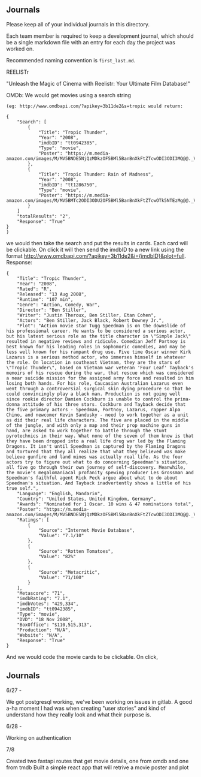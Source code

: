 ## Journals

Please keep all of your individual journals in this directory.

Each team member is required to keep a development journal, which should be a single markdown file with an entry for each day the project was worked on.

Recommended naming convention is `first_last.md`.


REELISTr

"Unleash the Magic of Cinema with Reelistr: Your Ultimate Film Database!"

OMDb: We would get movies using a search string

```
(eg: http://www.omdbapi.com/?apikey=3b11de2&s=tropic would return:

{
	"Search": [
		{
			"Title": "Tropic Thunder",
			"Year": "2008",
			"imdbID": "tt0942385",
			"Type": "movie",
			"Poster": "https://m.media-amazon.com/images/M/MV5BNDE5NjQzMDkzOF5BMl5BanBnXkFtZTcwODI3ODI3MQ@@._V1_SX300.jpg"
		},
		{
			"Title": "Tropic Thunder: Rain of Madness",
			"Year": "2008",
			"imdbID": "tt1286750",
			"Type": "movie",
			"Poster": "https://m.media-amazon.com/images/M/MV5BMTc2ODI3ODU2OF5BMl5BanBnXkFtZTcwOTk5NTEzMg@@._V1_SX300.jpg"
		}
    ]
	"totalResults": "2",
	"Response": "True"
}
)
```

we would then take the search and put the results in cards. Each card will be clickable. On click it will then send the imdbID to a new link using the format http://www.omdbapi.com/?apikey=3b11de2&i={imdbID}&plot=full. Response:

```
{
	"Title": "Tropic Thunder",
	"Year": "2008",
	"Rated": "R",
	"Released": "13 Aug 2008",
	"Runtime": "107 min",
	"Genre": "Action, Comedy, War",
	"Director": "Ben Stiller",
	"Writer": "Justin Theroux, Ben Stiller, Etan Cohen",
	"Actors": "Ben Stiller, Jack Black, Robert Downey Jr.",
	"Plot": "Action movie star Tugg Speedman is on the downslide of his professional career. He wants to be considered a serious actor, but his latest serious role as the title character in \"Simple Jack\" resulted in negative reviews and ridicule. Comedian Jeff Portnoy is best known for his leading roles in sophomoric comedies, and may be less well known for his rampant drug use. Five time Oscar winner Kirk Lazarus is a serious method actor, who immerses himself in whatever the role. On location in southeast Vietnam, they are the stars of \"Tropic Thunder\", based on Vietnam war veteran 'Four Leaf' Tayback's memoirs of his rescue during the war, that rescue which was considered a near suicide mission for the assigned army force and resulted in him losing both hands. For his role, Caucasian Australian Lazarus even went through a controversial surgical skin dying procedure so that he could convincingly play a black man. Production is not going well since rookie director Damien Cockburn is unable to control the prima-donna attitude of his three stars. Cockburn and Tayback decide that the five primary actors - Speedman, Portnoy, Lazarus, rapper Alpa Chino, and newcomer Kevin Sandusky - need to work together as a unit as did their real life characters. The five are placed in the middle of the jungle, and with only a map and their prop machine guns in hand, are asked to work together to battle through the stunt pyrotechnics in their way. What none of the seven of them know is that they have been dropped into a real life drug war led by the Flaming Dragons. It isn't until Speedman is captured by the Flaming Dragons and tortured that they all realize that what they believed was make believe gunfire and land mines was actually real life. As the four actors try to figure out what to do concerning Speedman's situation, all five go through their own journey of self-discovery. Meanwhile, the movie's megalomaniacal profanity spewing producer Les Grossman and Speedman's faithful agent Rick Peck argue about what to do about Speedman's situation. And Tayback inadvertently shows a little of his true self.",
	"Language": "English, Mandarin",
	"Country": "United States, United Kingdom, Germany",
	"Awards": "Nominated for 1 Oscar. 10 wins & 47 nominations total",
	"Poster": "https://m.media-amazon.com/images/M/MV5BNDE5NjQzMDkzOF5BMl5BanBnXkFtZTcwODI3ODI3MQ@@._V1_SX300.jpg",
	"Ratings": [
		{
			"Source": "Internet Movie Database",
			"Value": "7.1/10"
		},
		{
			"Source": "Rotten Tomatoes",
			"Value": "82%"
		},
		{
			"Source": "Metacritic",
			"Value": "71/100"
		}
	],
	"Metascore": "71",
	"imdbRating": "7.1",
	"imdbVotes": "429,334",
	"imdbID": "tt0942385",
	"Type": "movie",
	"DVD": "18 Nov 2008",
	"BoxOffice": "$110,515,313",
	"Production": "N/A",
	"Website": "N/A",
	"Response": "True"
}
```



And we would code the movie cards to be clickable. On click,
## Journals

6/27 -

We got postgresql working, we've been working on issues in gitlab. A good a-ha moment I had was when creating "user stories" and kind of understand how they really look and what their purpose is.

6/28 -

Working on authentication



7/8

Created two fastapi routes that get movie details, one from omdb and one from tmdb
Built a simple react app that will retrive a movie poster and plot
